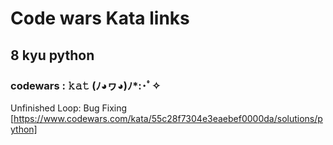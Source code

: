 # Code wars Kata links 
## 8 kyu python
### codewars : 𝚔𝚊𝚝 (ﾉ◕ヮ◕)ﾉ*:･ﾟ✧

Unfinished Loop: Bug Fixing [https://www.codewars.com/kata/55c28f7304e3eaebef0000da/solutions/python]

